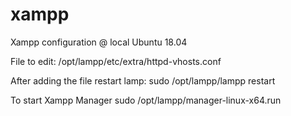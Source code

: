 # xampp
Xampp configuration @ local Ubuntu 18.04

File to edit:
/opt/lampp/etc/extra/httpd-vhosts.conf


After adding the file restart lamp:
sudo /opt/lampp/lampp restart


To start Xampp Manager
sudo /opt/lampp/manager-linux-x64.run


